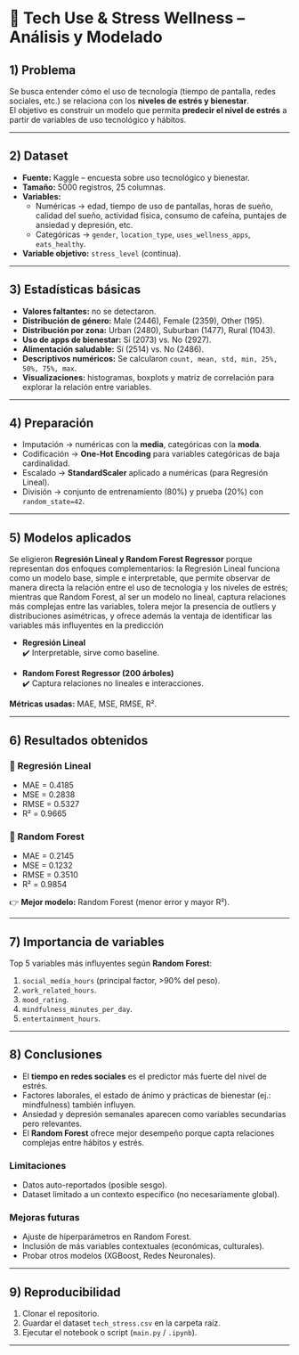 # 📱 Tech Use & Stress Wellness – Análisis y Modelado

## 1) Problema
Se busca entender cómo el uso de tecnología (tiempo de pantalla, redes sociales, etc.) se relaciona con los **niveles de estrés y bienestar**.  
El objetivo es construir un modelo que permita **predecir el nivel de estrés** a partir de variables de uso tecnológico y hábitos.

---

## 2) Dataset
- **Fuente:** Kaggle – encuesta sobre uso tecnológico y bienestar.  
- **Tamaño:** 5000 registros, 25 columnas.  
- **Variables:**  
  - Numéricas → edad, tiempo de uso de pantallas, horas de sueño, calidad del sueño, actividad física, consumo de cafeína, puntajes de ansiedad y depresión, etc.  
  - Categóricas → `gender`, `location_type`, `uses_wellness_apps`, `eats_healthy`.  
- **Variable objetivo:** `stress_level` (continua).

---

## 3) Estadísticas básicas
- **Valores faltantes:** no se detectaron.  
- **Distribución de género:** Male (2446), Female (2359), Other (195).  
- **Distribución por zona:** Urban (2480), Suburban (1477), Rural (1043).  
- **Uso de apps de bienestar:** Sí (2073) vs. No (2927).  
- **Alimentación saludable:** Sí (2514) vs. No (2486).  
- **Descriptivos numéricos:** Se calcularon `count, mean, std, min, 25%, 50%, 75%, max`.  
- **Visualizaciones:** histogramas, boxplots y matriz de correlación para explorar la relación entre variables.

---

## 4) Preparación
- Imputación → numéricas con la **media**, categóricas con la **moda**.  
- Codificación → **One-Hot Encoding** para variables categóricas de baja cardinalidad.  
- Escalado → **StandardScaler** aplicado a numéricas (para Regresión Lineal).  
- División → conjunto de entrenamiento (80%) y prueba (20%) con `random_state=42`.

---

## 5) Modelos aplicados
Se eligieron **Regresión Lineal y Random Forest Regressor** porque representan dos enfoques complementarios: la Regresión Lineal funciona como un modelo base, simple e interpretable, que permite observar de manera directa la relación entre el uso de tecnología y los niveles de estrés; mientras que Random Forest, al ser un modelo no lineal, captura relaciones más complejas entre las variables, tolera mejor la presencia de outliers y distribuciones asimétricas, y ofrece además la ventaja de identificar las variables más influyentes en la predicción

- **Regresión Lineal**  
  ✔️ Interpretable, sirve como baseline.

- **Random Forest Regressor (200 árboles)**  
  ✔️ Captura relaciones no lineales e interacciones.

**Métricas usadas:** MAE, MSE, RMSE, R².

---

## 6) Resultados obtenidos

### 📌 Regresión Lineal
- MAE = 0.4185  
- MSE = 0.2838  
- RMSE = 0.5327  
- R² = 0.9665  

### 📌 Random Forest
- MAE = 0.2145  
- MSE = 0.1232  
- RMSE = 0.3510  
- R² = 0.9854  

👉 **Mejor modelo:** Random Forest (menor error y mayor R²).

---

## 7) Importancia de variables
Top 5 variables más influyentes según **Random Forest**:

1. `social_media_hours` (principal factor, >90% del peso).  
2. `work_related_hours`.  
3. `mood_rating`.  
4. `mindfulness_minutes_per_day`.  
5. `entertainment_hours`.  

---

## 8) Conclusiones
- El **tiempo en redes sociales** es el predictor más fuerte del nivel de estrés.  
- Factores laborales, el estado de ánimo y prácticas de bienestar (ej.: mindfulness) también influyen.  
- Ansiedad y depresión semanales aparecen como variables secundarias pero relevantes.  
- El **Random Forest** ofrece mejor desempeño porque capta relaciones complejas entre hábitos y estrés.  

### Limitaciones
- Datos auto-reportados (posible sesgo).  
- Dataset limitado a un contexto específico (no necesariamente global).  

### Mejoras futuras
- Ajuste de hiperparámetros en Random Forest.  
- Inclusión de más variables contextuales (económicas, culturales).  
- Probar otros modelos (XGBoost, Redes Neuronales).  

---

## 9) Reproducibilidad
1. Clonar el repositorio.  
2. Guardar el dataset `tech_stress.csv` en la carpeta raíz.  
3. Ejecutar el notebook o script (`main.py` / `.ipynb`).  

---
